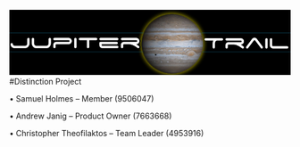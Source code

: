 ![logo](https://raw.githubusercontent.com/Andrewjanig/JupiterTrail/master/Android/Images/logo.jpg)
#Distinction Project

•	Samuel Holmes – Member (9506047)

•	Andrew Janig – Product Owner (7663668)

•	Christopher Theofilaktos – Team Leader (4953916)

